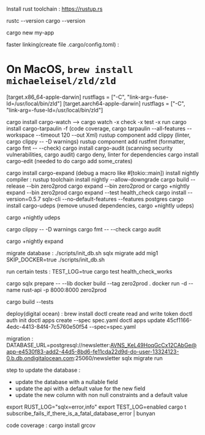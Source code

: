 Install rust toolchain : https://rustup.rs

rustc --version
cargo --version

cargo new my-app

faster linking(create file .cargo/config.toml) :
# On MacOS, `brew install michaeleisel/zld/zld`
[target.x86_64-apple-darwin]
rustflags = ["-C", "link-arg=-fuse-ld=/usr/local/bin/zld"]
[target.aarch64-apple-darwin]
rustflags = ["-C", "link-arg=-fuse-ld=/usr/local/bin/zld"]


cargo install cargo-watch --> cargo watch -x check -x test -x run
cargo install cargo-tarpaulin -f (code coverage, cargo tarpaulin --all-features --workspace --timeout 120 --out Xml)
rustup component add clippy (linter, cargo clippy -- -D warnings)
rustup component add rustfmt (formatter, cargo fmt -- --check)
cargo install cargo-audit (scanning security vulnerabilities, cargo audit)
cargo deny, linter for dependencies
cargo install cargo-edit (needed to do cargo add some_crates)

cargo install cargo-expand (debug a macro like #[tokio::main])
install nightly compiler : rustup toolchain install nightly --allow-downgrade
cargo build --release --bin zero2prod 
cargo expand --bin zero2prod or cargo +nightly expand --bin zero2prod
cargo expand --test health_check
cargo install --version=0.5.7 sqlx-cli --no-default-features --features postgres
cargo install cargo-udeps (remove unused dependencies, cargo +nightly udeps)

cargo +nightly udeps

cargo clippy -- -D warnings
cargo fmt -- --check
cargo audit

cargo +nightly expand

migrate database : 
./scripts/init_db.sh
sqlx migrate add mig1
SKIP_DOCKER=true ./scripts/init_db.sh

run certain tests : 
TEST_LOG=true cargo test health_check_works

cargo sqlx prepare -- --lib
docker build --tag zero2prod .
docker run -d --name rust-api -p 8000:8000 zero2prod


cargo build --tests

deploy(digital ocean) : 
brew install doctl
create read and write token
doctl auth init
doctl apps create --spec spec.yaml
doctl apps update 45cf1166-4edc-4413-84f4-7c5760e50f54 --spec=spec.yaml

migration : 
 DATABASE_URL=postgresql://newsletter:AVNS_KeL49HoqGcCx12CAbGe@app-e4530f83-add2-44d5-8bd6-fe11cda22d9d-do-user-13324123-0.b.db.ondigitalocean.com:25060/newsletter sqlx migrate run


step to update the database : 
- update the database with a nullable field
- update the api with a default value for the new field
- update the new column with non null constraints and a default value


export RUST_LOG="sqlx=error,info"
export TEST_LOG=enabled
cargo t subscribe_fails_if_there_is_a_fatal_database_error | bunyan


code coverage : cargo install grcov